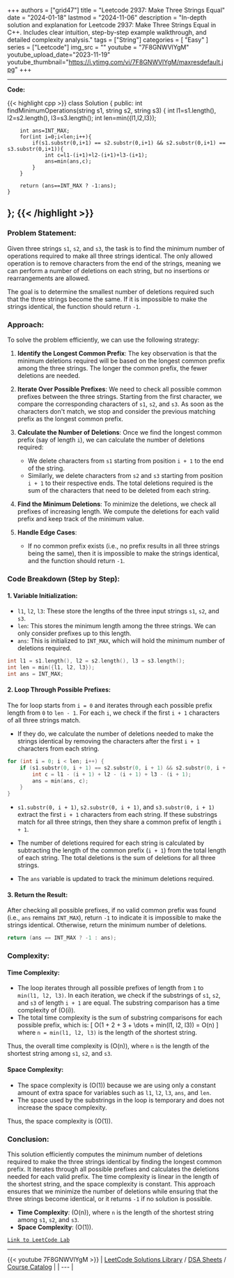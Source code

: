 
+++
authors = ["grid47"]
title = "Leetcode 2937: Make Three Strings Equal"
date = "2024-01-18"
lastmod = "2024-11-06"
description = "In-depth solution and explanation for Leetcode 2937: Make Three Strings Equal in C++. Includes clear intuition, step-by-step example walkthrough, and detailed complexity analysis."
tags = ["String"]
categories = [
    "Easy"
]
series = ["Leetcode"]
img_src = ""
youtube = "7F8GNWVlYgM"
youtube_upload_date="2023-11-19"
youtube_thumbnail="https://i.ytimg.com/vi/7F8GNWVlYgM/maxresdefault.jpg"
+++



---
**Code:**

{{< highlight cpp >}}
class Solution {
public:
    int findMinimumOperations(string s1, string s2, string s3) {
        int l1=s1.length(), l2=s2.length(), l3=s3.length();
		int len=min({l1,l2,l3});
        
        int ans=INT_MAX;
        for(int i=0;i<len;i++){
            if(s1.substr(0,i+1) == s2.substr(0,i+1) && s2.substr(0,i+1) == s3.substr(0,i+1)){
                int c=l1-(i+1)+l2-(i+1)+l3-(i+1);
                ans=min(ans,c);
            }
        }
        
        return (ans==INT_MAX ? -1:ans);
    }
};
{{< /highlight >}}
---

### Problem Statement:
Given three strings `s1`, `s2`, and `s3`, the task is to find the minimum number of operations required to make all three strings identical. The only allowed operation is to remove characters from the end of the strings, meaning we can perform a number of deletions on each string, but no insertions or rearrangements are allowed. 

The goal is to determine the smallest number of deletions required such that the three strings become the same. If it is impossible to make the strings identical, the function should return `-1`.

### Approach:
To solve the problem efficiently, we can use the following strategy:

1. **Identify the Longest Common Prefix**:
   The key observation is that the minimum deletions required will be based on the longest common prefix among the three strings. The longer the common prefix, the fewer deletions are needed.

2. **Iterate Over Possible Prefixes**:
   We need to check all possible common prefixes between the three strings. Starting from the first character, we compare the corresponding characters of `s1`, `s2`, and `s3`. As soon as the characters don't match, we stop and consider the previous matching prefix as the longest common prefix.

3. **Calculate the Number of Deletions**:
   Once we find the longest common prefix (say of length `i`), we can calculate the number of deletions required:
   - We delete characters from `s1` starting from position `i + 1` to the end of the string.
   - Similarly, we delete characters from `s2` and `s3` starting from position `i + 1` to their respective ends.
   The total deletions required is the sum of the characters that need to be deleted from each string.

4. **Find the Minimum Deletions**:
   To minimize the deletions, we check all prefixes of increasing length. We compute the deletions for each valid prefix and keep track of the minimum value.

5. **Handle Edge Cases**:
   - If no common prefix exists (i.e., no prefix results in all three strings being the same), then it is impossible to make the strings identical, and the function should return `-1`.

### Code Breakdown (Step by Step):

#### 1. **Variable Initialization**:
   - `l1`, `l2`, `l3`: These store the lengths of the three input strings `s1`, `s2`, and `s3`.
   - `len`: This stores the minimum length among the three strings. We can only consider prefixes up to this length.
   - `ans`: This is initialized to `INT_MAX`, which will hold the minimum number of deletions required.

   ```cpp
   int l1 = s1.length(), l2 = s2.length(), l3 = s3.length();
   int len = min({l1, l2, l3});
   int ans = INT_MAX;
   ```

#### 2. **Loop Through Possible Prefixes**:
   The for loop starts from `i = 0` and iterates through each possible prefix length from `0` to `len - 1`. For each `i`, we check if the first `i + 1` characters of all three strings match.

   - If they do, we calculate the number of deletions needed to make the strings identical by removing the characters after the first `i + 1` characters from each string.

   ```cpp
   for (int i = 0; i < len; i++) {
       if (s1.substr(0, i + 1) == s2.substr(0, i + 1) && s2.substr(0, i + 1) == s3.substr(0, i + 1)) {
           int c = l1 - (i + 1) + l2 - (i + 1) + l3 - (i + 1);
           ans = min(ans, c);
       }
   }
   ```

   - `s1.substr(0, i + 1)`, `s2.substr(0, i + 1)`, and `s3.substr(0, i + 1)` extract the first `i + 1` characters from each string. If these substrings match for all three strings, then they share a common prefix of length `i + 1`.

   - The number of deletions required for each string is calculated by subtracting the length of the common prefix (`i + 1`) from the total length of each string. The total deletions is the sum of deletions for all three strings.

   - The `ans` variable is updated to track the minimum deletions required.

#### 3. **Return the Result**:
   After checking all possible prefixes, if no valid common prefix was found (i.e., `ans` remains `INT_MAX`), return `-1` to indicate it is impossible to make the strings identical. Otherwise, return the minimum number of deletions.

   ```cpp
   return (ans == INT_MAX ? -1 : ans);
   ```

### Complexity:

#### Time Complexity:
- The loop iterates through all possible prefixes of length from `1` to `min(l1, l2, l3)`. In each iteration, we check if the substrings of `s1`, `s2`, and `s3` of length `i + 1` are equal. The substring comparison has a time complexity of \(O(i)\).
- The total time complexity is the sum of substring comparisons for each possible prefix, which is:
  \[
  O(1 + 2 + 3 + \dots + min(l1, l2, l3)) = O(n)
  \]
  where `n = min(l1, l2, l3)` is the length of the shortest string.

Thus, the overall time complexity is \(O(n)\), where `n` is the length of the shortest string among `s1`, `s2`, and `s3`.

#### Space Complexity:
- The space complexity is \(O(1)\) because we are using only a constant amount of extra space for variables such as `l1`, `l2`, `l3`, `ans`, and `len`.
- The space used by the substrings in the loop is temporary and does not increase the space complexity.

Thus, the space complexity is \(O(1)\).

### Conclusion:
This solution efficiently computes the minimum number of deletions required to make the three strings identical by finding the longest common prefix. It iterates through all possible prefixes and calculates the deletions needed for each valid prefix. The time complexity is linear in the length of the shortest string, and the space complexity is constant. This approach ensures that we minimize the number of deletions while ensuring that the three strings become identical, or it returns `-1` if no solution is possible. 

- **Time Complexity**: \(O(n)\), where `n` is the length of the shortest string among `s1`, `s2`, and `s3`.
- **Space Complexity**: \(O(1)\).

[`Link to LeetCode Lab`](https://leetcode.com/problems/make-three-strings-equal/description/)

---
{{< youtube 7F8GNWVlYgM >}}
| [LeetCode Solutions Library](https://grid47.xyz/leetcode/) / [DSA Sheets](https://grid47.xyz/sheets/) / [Course Catalog](https://grid47.xyz/courses/) |
| --- |
